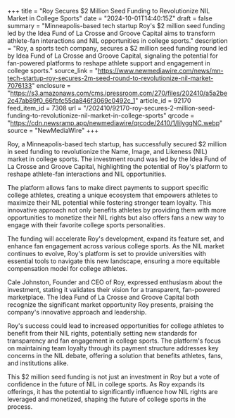 +++
title = "Roy Secures $2 Million Seed Funding to Revolutionize NIL Market in College Sports"
date = "2024-10-01T14:40:15Z"
draft = false
summary = "Minneapolis-based tech startup Roy's $2 million seed funding led by the Idea Fund of La Crosse and Groove Capital aims to transform athlete-fan interactions and NIL opportunities in college sports."
description = "Roy, a sports tech company, secures a $2 million seed funding round led by Idea Fund of La Crosse and Groove Capital, signaling the potential for fan-powered platforms to reshape athlete support and engagement in college sports."
source_link = "https://www.newmediawire.com/news/mn-tech-startup-roy-secures-2m-seed-round-to-revolutionize-nil-market-7076133"
enclosure = "https://s3.amazonaws.com/cms.ipressroom.com/270/files/202410/a5a2be2c47ab89f0_66fbfc55da846f3069c0492c_1"
article_id = 92170
feed_item_id = 7308
url = "/202410/92170-roy-secures-2-million-seed-funding-to-revolutionize-nil-market-in-college-sports"
qrcode = "https://cdn.newsramp.app/newmediawire/qrcode/2410/1/lilyggNC.webp"
source = "NewMediaWire"
+++

<p>Roy, a Minneapolis-based tech startup, has successfully secured $2 million in seed funding to revolutionize the Name, Image, and Likeness (NIL) market in college sports. The investment round was led by the Idea Fund of La Crosse and Groove Capital, highlighting the potential of Roy's platform to reshape athlete-fan interactions and NIL opportunities.</p><p>The platform allows fans to make direct payments to support specific college athletes, creating a unique ecosystem that empowers athletes to maximize their NIL potential while fostering stronger team loyalty. This innovative approach not only benefits athletes by providing them with more opportunities to monetize their NIL rights but also offers fans a new way to engage with their favorite college sports personalities.</p><p>The funding will accelerate Roy's development, expand its feature set, and enhance fan engagement across various college sports. As the NIL market continues to evolve, Roy's platform is set to provide universities with essential tools to navigate this new landscape, ensuring a more equitable compensation model for college athletes.</p><p>Cale Johnston, Founder and CEO of Roy, expressed enthusiasm about the investment, stating it validates their vision for a transparent, fan-powered marketplace. The Idea Fund of La Crosse and Groove Capital both recognize the significant market opportunity Roy presents, praising the company's innovative approach and leadership.</p><p>Roy's success could lead to increased opportunities for college athletes to benefit from their NIL rights, potentially setting new standards for transparency and fan engagement in college sports. The platform's focus on maintaining team loyalty through its payment structure addresses key concerns in the NIL debate, offering a solution that benefits athletes, fans, and institutions alike.</p><p>This $2 million seed funding is not just an investment in Roy but a vote of confidence in the future of NIL in college sports. As Roy expands its offerings, it has the potential to significantly influence how NIL rights are leveraged and monetized, shaping the future of college sports in the process.</p>